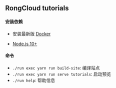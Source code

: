 ## RongCloud tutorials

#### 安装依赖

- 安装最新版 [Docker](https://www.docker.com/)

- [Node.js 10+](http://nodejs.cn/download/)

#### 命令

- `./run exec yarn run build-site`: 编译站点
- `./run exec yarn run serve tutorials`: 启动预览
- `./run help`: 帮助信息